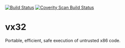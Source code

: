[![Build Status](https://travis-ci.org/9fans/vx32.svg?branch=master)](https://travis-ci.org/9fans/vx32)
[![Coverity Scan Build Status](https://scan.coverity.com/projects/vx32/badge.svg)](https://scan.coverity.com/projects/vx32)

vx32
====

Portable, efficient, safe execution of untrusted x86 code.

